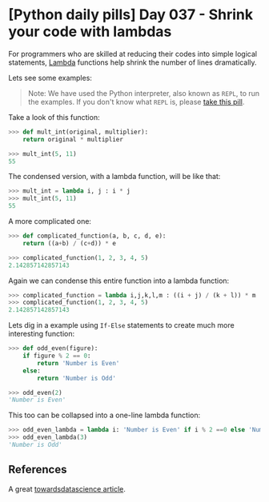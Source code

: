 # [Python daily pills] Day 037 - Shrink your code with lambdas

For programmers who are skilled at reducing their codes into simple logical statements, [Lambda](../day-035) functions help shrink the number of lines dramatically.

Lets see some examples:

> Note: We have used the Python interpreter, also known as `REPL`, to run the examples. If you don't know what `REPL` is, please [take this pill](../day-005).

Take a look of this function:

```python
>>> def mult_int(original, multiplier):
    return original * multiplier

>>> mult_int(5, 11)
55
```

The condensed version, with a lambda function, will be like that:

```python
>>> mult_int = lambda i, j : i * j
>>> mult_int(5, 11)
55
```

A more complicated one:

```python
>>> def complicated_function(a, b, c, d, e):
    return ((a+b) / (c+d)) * e

>>> complicated_function(1, 2, 3, 4, 5)
2.142857142857143
```

Again we can condense this entire function into a lambda function:

```python
>>> complicated_function = lambda i,j,k,l,m : ((i + j) / (k + l)) * m
>>> complicated_function(1, 2, 3, 4, 5)
2.142857142857143
```

Lets dig in a example using `If-Else` statements to create much more interesting function:

```python
>>> def odd_even(figure):
    if figure % 2 == 0:
        return 'Number is Even'
    else:
        return 'Number is Odd'

>>> odd_even(2)
'Number is Even'
```

This too can be collapsed into a one-line lambda function:

```python
>>> odd_even_lambda = lambda i: 'Number is Even' if i % 2 ==0 else 'Number is Odd'
>>> odd_even_lambda(3)
'Number is Odd'
```

## References

A great [towardsdatascience article](https://towardsdatascience.com/pythonic-tips-tricks-working-with-lambda-987444d80517).
